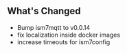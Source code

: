 ## What's Changed
- Bump ism7mqtt to v0.0.14
- fix localization inside docker images
- increase timeouts for ism7config
